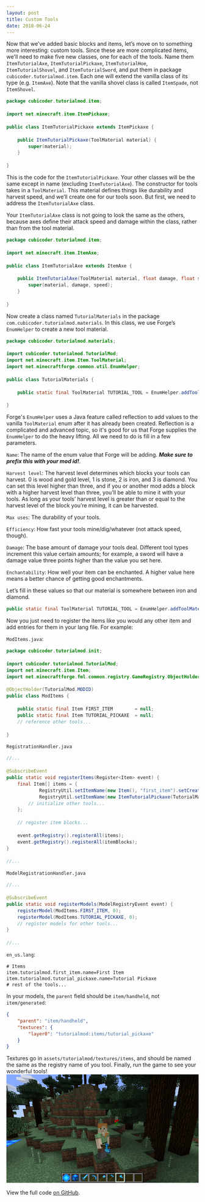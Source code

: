 ```yaml
---
layout: post
title: Custom Tools
date: 2018-06-24
---
```


Now that we’ve added basic blocks and items, let’s move on to something more interesting: custom tools. Since these are more complicated items, we'll need to make five new classes, one for each of the tools. Name them `ItemTutorialAxe`, `ItemTutorialPickaxe`, `ItemTutorialHoe`, `ItemTutorialShovel`, and `ItemTutorialSword`, and put them in package `cubicoder.tutorialmod.item`. Each one will extend the vanilla class of its type (e.g. `ItemAxe`). Note that the vanilla shovel class is called `ItemSpade`, not `ItemShovel`.
```java
package cubicoder.tutorialmod.item;

import net.minecraft.item.ItemPickaxe;

public class ItemTutorialPickaxe extends ItemPickaxe {

	public ItemTutorialPickaxe(ToolMaterial material) {
		super(material);
	}
	
}
```
This is the code for the `ItemTutorialPickaxe`. Your other classes will be the same except in name (excluding `ItemTutorialAxe`). The constructor for tools takes in a `ToolMaterial`. This material defines things like durability and harvest speed, and we’ll create one for our tools soon. But first, we need to address the `ItemTutorialAxe` class.

Your `ItemTutorialAxe` class is not going to look the same as the others, because axes define their attack speed and damage within the class, rather than from the tool material.
```java
package cubicoder.tutorialmod.item;

import net.minecraft.item.ItemAxe;

public class ItemTutorialAxe extends ItemAxe {

	public ItemTutorialAxe(ToolMaterial material, float damage, float speed) {
		super(material, damage, speed);
	}

}
```
Now create a class named `TutorialMaterials` in the package `com.cubicoder.tutorialmod.materials`. In this class, we use Forge’s `EnumHelper` to create a new tool material.
```java
package cubicoder.tutorialmod.materials;

import cubicoder.tutorialmod.TutorialMod;
import net.minecraft.item.Item.ToolMaterial;
import net.minecraftforge.common.util.EnumHelper;

public class TutorialMaterials {

	public static final ToolMaterial TUTORIAL_TOOL = EnumHelper.addToolMaterial(name, harvestLevel, maxUses, efficiency, damage, enchantability);

}
```
Forge's `EnumHelper` uses a Java feature called reflection to add values to the vanilla `ToolMaterial` enum after it has already been created. Reflection is a complicated and advanced topic, so it's good for us that Forge supplies the `EnumHelper` to do the heavy lifting. All we need to do is fill in a few parameters.

`Name`: The name of the enum value that Forge will be adding. ***Make sure to prefix this with your mod id!***.  

`Harvest level`: The harvest level determines which blocks your tools can harvest. 0 is wood and gold level, 1 is stone, 2 is iron, and 3 is diamond. You can set this level higher than three, and if you or another mod adds a block with a higher harvest level than three, you’ll be able to mine it with your tools. As long as your tools’ harvest level is greater than or equal to the harvest level of the block you’re mining, it can be harvested.  

`Max uses`: The durability of your tools.  

`Efficiency`: How fast your tools mine/dig/whatever (not attack speed, though).  

`Damage`: The base amount of damage your tools deal. Different tool types increment this value certain amounts; for example, a sword will have a damage value three points higher than the value you set here.  

`Enchantability`: How well your item can be enchanted. A higher value here means a better chance of getting good enchantments.

Let’s fill in these values so that our material is somewhere between iron and diamond.

```java
public static final ToolMaterial TUTORIAL_TOOL = EnumHelper.addToolMaterial(TutorialMod.MODID + ":" + "tutorial_tool", 2, 625, 7.0F, 2.5F, 10);
```
Now you just need to register the items like you would any other item and add entries for them in your lang file. For example:

`ModItems.java`:

```java
package cubicoder.tutorialmod.init;

import cubicoder.tutorialmod.TutorialMod;
import net.minecraft.item.Item;
import net.minecraftforge.fml.common.registry.GameRegistry.ObjectHolder;

@ObjectHolder(TutorialMod.MODID)
public class ModItems {

	public static final Item FIRST_ITEM        = null;
	public static final Item TUTORIAL_PICKAXE  = null;
    // reference other tools...
	
}
```

`RegistrationHandler.java`

```java
//...

@SubscribeEvent
public static void registerItems(Register<Item> event) {
	final Item[] items = {
			RegistryUtil.setItemName(new Item(), "first_item").setCreativeTab(TutorialMod.TUTORIAL_TAB),
			RegistryUtil.setItemName(new ItemTutorialPickaxe(TutorialMaterials.TUTORIAL_TOOL), "tutorial_pickaxe").setCreativeTab(TutorialMod.TUTORIAL_TAB)
		// initialize other tools...
	};

	// register item blocks...

	event.getRegistry().registerAll(items);
	event.getRegistry().registerAll(itemBlocks);
}

//...
```

`ModelRegistrationHandler.java`

```java
//...

@SubscribeEvent
public static void registerModels(ModelRegistryEvent event) {
	registerModel(ModItems.FIRST_ITEM, 0);
	registerModel(ModItems.TUTORIAL_PICKAXE, 0);
	// register models for other tools...
}

//...
```

`en_us.lang`:

```
# Items
item.tutorialmod.first_item.name=First Item
item.tutorialmod.tutorial_pickaxe.name=Tutorial Pickaxe
# rest of the tools...
```

In your models, the `parent` field should be `item/handheld`, not `item/generated`:

```JSON
{
	"parent": "item/handheld",
	"textures": {
		"layer0": "tutorialmod:items/tutorial_pickaxe"
	}
}
```
Textures go in `assets/tutorialmod/textures/items`, and should be named the same as the registry name of you tool. Finally, run the game to see your wonderful tools!
![tools0](/img/8tools/tools0.png)

View the full code [on GitHub](https://github.com/cubicoder/tutorialmod).